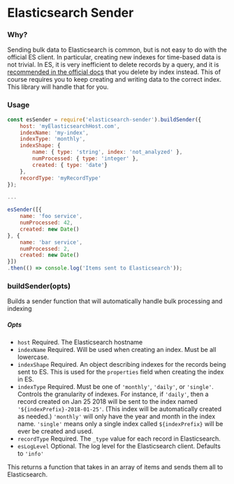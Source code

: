 # Elasticsearch Sender

### Why?
Sending bulk data to Elasticsearch is common, but is not easy to do with the official ES client.
In particular, creating new indexes for time-based data is not trivial. In ES, it is very inefficient
to delete records by a query, and it is [recommended in the official docs](https://www.elastic.co/guide/en/elasticsearch/reference/current/_deleting_documents.html) that you delete
by index instead. This of course requires you to keep creating and writing data to the correct index. This
library will handle that for you.

### Usage
```js
const esSender = require('elasticsearch-sender').buildSender({
    host: 'myElasticsearchHost.com',
    indexName: 'my-index',
    indexType: 'monthly',
    indexShape: {
        name: { type: 'string', index: 'not_analyzed' },
        numProcessed: { type: 'integer' },
        created: { type: 'date'}
    },
    recordType: 'myRecordType'
});

...

esSender([{
    name: 'foo service',
    numProcessed: 42,
    created: new Date()
}, {
    name: 'bar service',
    numProcessed: 2,
    created: new Date()   
}])
.then(() => console.log('Items sent to Elasticsearch'));
```

### buildSender(opts)
Builds a sender function that will automatically handle bulk processing and indexing
##### Opts
- `host` Required. The Elasticsearch hostname
- `indexName` Required. Will be used when creating an index. Must be all lowercase.
- `indexShape` Required. An object describing indexes for the records being sent to ES. This is used for the `properties` field when creating the index in ES.
- `indexType` Required. Must be one of `'monthly'`, `'daily'`, or `'single'`. Controls the granularity of indexes. For instance, if `'daily'`, then a record created on Jan 25 2018 will be sent to the index named `'${indexPrefix}-2018-01-25'`. (This index will be automatically created as needed.) `'monthly'` will only have the year and month in the index name. `'single'` means only a single index called `${indexPrefix}` will be ever be created and used.
- `recordType` Required. The `_type` value for each record in Elasticsearch.
- `esLogLevel` Optional. The log level for the Elasticsearch client. Defaults to `'info'`

This returns a function that takes in an array of items and sends them all to Elasticsearch.